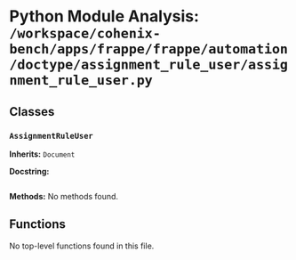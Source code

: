 # Python Module Analysis: `/workspace/cohenix-bench/apps/frappe/frappe/automation/doctype/assignment_rule_user/assignment_rule_user.py`

## Classes

### `AssignmentRuleUser`
**Inherits:** `Document`


**Docstring:**
```

```

**Methods:**
No methods found.




## Functions

No top-level functions found in this file.
